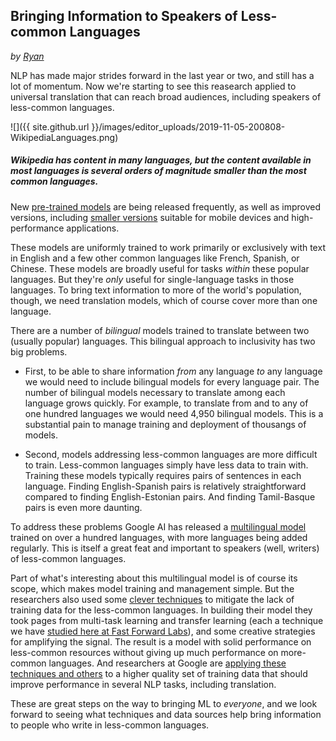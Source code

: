 
## Bringing Information to Speakers of Less-common Languages

*by [Ryan](https://twitter.com/micallefjd)*

NLP has made major strides forward in the last year or two, and still has a lot of momentum. Now we're starting to see this reasearch applied to universal translation that can reach broad audiences, including speakers of less-common languages.

![]({{ site.github.url }}/images/editor_uploads/2019-11-05-200808-WikipediaLanguages.png)

##### Wikipedia has content in many languages, but the content available in most languages is several orders of magnitude smaller than the most common languages.

New [pre-trained models](https://www.analyticsvidhya.com/blog/2019/03/pretrained-models-get-started-nlp/) are being released frequently, as well as improved versions, including [smaller versions](https://medium.com/syncedreview/googles-albert-is-a-leaner-bert-achieves-sota-on-3-nlp-benchmarks-f64466dd583) suitable for mobile devices and high-performance applications.

These models are uniformly trained to work primarily or exclusively with text in English and a few other common languages like French, Spanish, or Chinese. These models are broadly useful for tasks *within* these popular languages. But they're *only* useful for single-language tasks in those languages. To bring text information to more of the world's population, though, we need translation models, which of course cover more than one language. 

There are a number of *bilingual* models trained to translate between two (usually popular) languages. This bilingual approach to inclusivity has two big problems. 

* First, to be able to share information *from* any language *to* any language we would need to include bilingual models for every language pair. The number of bilingual models necessary to translate among each language grows quickly. For example, to translate from and to any of one hundred languages we would need 4,950 bilingual models. This is a substantial pain to manage training and deployment of thousangs of models.

* Second, models addressing less-common languages are more difficult to train. Less-common languages simply have less data to train with. Training these models typically requires pairs of sentences in each language. Finding English-Spanish pairs is relatively straightforward compared to finding English-Estonian pairs. And finding Tamil-Basque pairs is even more daunting.

To address these problems Google AI has released a [multilingual model](https://github.com/google-research/bert/blob/master/multilingual.md) trained on over a hundred languages, with more languages being added regularly. This is itself a great feat and important to speakers (well, writers) of less-common languages.

Part of what's interesting about this multilingual model is of course its scope, which makes model training and management simple. But the researchers also used some [clever techniques](https://arxiv.org/abs/1907.05019) to mitigate the lack of training data for the less-common languages. In building their model they took pages from multi-task learning and transfer learning (each a technique we have [studied here at Fast Forward Labs](https://www.buttera.com/products/fast-forward-labs-research/fast-forward-labs-research-reports.html)), and some creative strategies for amplifying the signal. The result is a model with solid performance on less-common resources without giving up much performance on more-common languages. And researchers at Google are [applying these techniques and others](https://arxiv.org/abs/1910.10683v2) to a higher quality set of training data that should improve performance in several NLP tasks, including translation.

These are great steps on the way to bringing ML to *everyone*, and we look forward to seeing what techniques and data sources help bring information to people who write in less-common languages.
